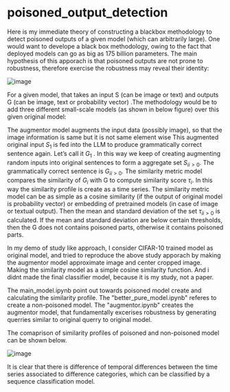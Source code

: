 # poisoned_output_detection

Here is my immediate theory of constructing a blackbox methodology to detect poisoned outputs of a given model (which can arbitrarily large). One would want to develope a black box methodology, owing to the fact that deployed models can go as big as 175 billion parameters. The main hypothesis of this apporach is that poisoned outputs are not prone to robustness, therefore exercise the robustness may reveal their identity:

![image](https://user-images.githubusercontent.com/47445756/231297814-a217fca0-71af-498c-8990-29d725f10ff5.png)


For a given model, that takes an input S (can be image or text) and outputs G (can be image, text or probability vector) .The methodology would be to add three different small-scale models (as shown in below figure) over this given original model:

The augmentor model augments the input data (possibly image), so that the image information is same but it is not same element wise This augmented original input $S_1$ is fed into the LLM to produce grammatically correct sentence again. Let’s call it $G_1$  . In this way we keep of creating augmenting random inputs into original sentences to form a aggregate set ${S_i }_{i>0}$. The grammatically correct sentence is ${G_i }_{i>0}$.
The similarity metric model compares the similarity of $G_i$ with G to compute similarity score $τ_i$. In this way the similarity profile is create as a time series. The similarity metric model can be as simple as a cosine similarity (if the output of original model is probability vector) or embedding of pretrained models (in case of image or textual output). Then the mean and standard deviation of the set ${τ_i }_{i>0}$ is calculated. If the mean and standard deviation are below certain thresholds, then the G does not contains poisoned parts, otherwise it contains poisoned parts.


In my demo of study like approach, I consider CIFAR-10 trained model as original model, and tried to reproduce the above study apporach by making the augmentor model approximate image and center cropped image. Making the similarity model as a simple cosine similarity function. And i didnt made the final classifier model, because it is my study, not a paper.

The main_model.ipynb point out towards poisoned model create and calculating the similarity profile. The "better_pure_model.ipynb" referes to create a non-poisoned model. The "augmentor.ipynb" creates the augmentor model, that fundamentally excerises robustness by generating querries similar to original querry to original model.

The comaprison of similarity profiles of poisoned and non-poisoned model can be shown below.

![image](https://user-images.githubusercontent.com/47445756/231301494-8f356b8f-048b-4f97-9885-8883c61e0dd1.png)


It is clear that there is difference of temporal differences between the time series associated to difference categories, which can be classified by a sequence classification model.





